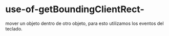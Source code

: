# use-of-getBoundingClientRect-
mover un objeto dentro de otro objeto, para esto utilizamos los eventos del teclado.
